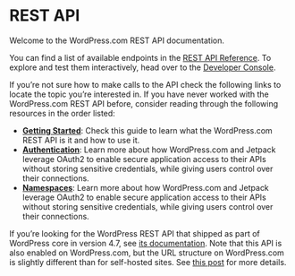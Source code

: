 # REST API

Welcome to the WordPress.com REST API documentation. 

You can find a list of available endpoints in the [REST API Reference](https://developer.wordpress.com/docs/api/reference). To explore and test them interactively, head over to the [Developer Console](https://developer.wordpress.com/docs/api/console/).


<!--TO-DO: Make quick comment about the URL for endpoints

https://public-api.wordpress.com/wp/v2/sites/241031857/posts 

instead of https://herve.bzh/wp-json/wp/v2/posts or https://public-api.wordpress.com/wp/v2/sites/herve.bzh/posts
-->

If you’re not sure how to make calls to the API check the following links to locate the topic you’re interested in. If you have never worked with the WordPress.com REST API before, consider reading through the following resources in the order listed:


- **[Getting Started](https://developer.wordpress.com/docs/api/getting-started/)**: Check this guide to learn what the WordPress.com REST API is it and how to use it.
- **[Authentication](https://developer.wordpress.com/docs/oauth2/)**: Learn more about how WordPress.com and Jetpack leverage OAuth2 to enable secure application access to their APIs without storing sensitive credentials, while giving users control over their connections.
- **[Namespaces](https://developer.wordpress.com/docs/api/namespaces/)**: Learn more about how WordPress.com and Jetpack leverage OAuth2 to enable secure application access to their APIs without storing sensitive credentials, while giving users control over their connections.

<!--
- **[Quick Start Guide](https://developer.wordpress.org/block-editor/reference-guides/interactivity-api/iapi-quick-start-guide/):** Get a custom block using the Interactivity API up and running in less than one minute.
- **[Tutorial: A first look at the Interactivity API](https://developer.wordpress.org/news/2024/04/11/a-first-look-at-the-interactivity-api/)** This article from the [WordPress Developer Blog](https://developer.wordpress.org/news/) is a great way to get introduced to the Interactivity API.
- **[Core Concepts](https://developer.wordpress.org/block-editor/reference-guides/interactivity-api/core-concepts/)** Gain a better understanding of concepts and mental models related to Interactivity API development from this section.
- **[API Reference](https://developer.wordpress.org/block-editor/reference-guides/interactivity-api/api-reference/):** To take a deep dive into how the API works internally, the list of Directives, and how the Store works.
- **[Docs and Examples](https://developer.wordpress.org/block-editor/reference-guides/interactivity-api/#docs-examples):** Additional resources to learn/read more about the Interactivity API.

To get a deeper understanding of what the Interactivity API is or find answers to questions you may have about this standard, check the following resources:

- **[About the Interactivity API](https://developer.wordpress.org/block-editor/reference-guides/interactivity-api/iapi-about/):** To learn more about the API Goals and the reasoning behind the use of a standard to add interactivity to blocks.
- **[Frequently Asked Questions](https://developer.wordpress.org/block-editor/reference-guides/interactivity-api/iapi-faq/):** To find responses to some frequently asked questions about the technology behind and alternatives.

-->

If you’re looking for the WordPress REST API that shipped as part of WordPress core in version 4.7, see [its documentation](https://developer.wordpress.org/rest-api/). Note that this API is also enabled on WordPress.com, but the URL structure on WordPress.com is slightly different than for self-hosted sites. See [this post](https://developer.wordpress.com/2016/11/11/wordpress-rest-api-on-wordpress-com/) for more details.